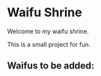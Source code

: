 # Waifu Shrine

Welcome to my waifu shrine.

This is a small project for fun.

## Waifus to be added:

